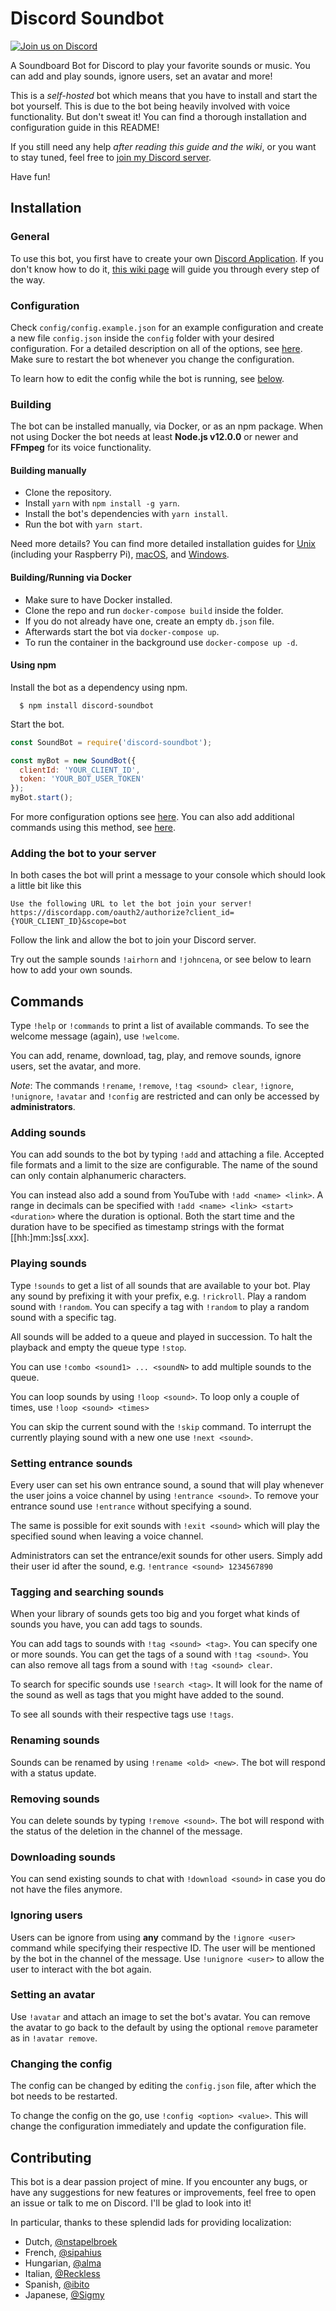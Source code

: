 Discord Soundbot
================

[<img title="Join us on Discord" src="https://discordapp.com/api/guilds/236732117524938754/widget.png?style=shield">](https://discord.gg/JBw2BNx)

A Soundboard Bot for Discord to play your favorite sounds or music. You can add and play sounds, ignore users, set an avatar and more!

This is a *self-hosted* bot which means that you have to install and start the bot yourself. This is due to the bot being heavily involved with voice functionality. But don't sweat it! You can find a thorough installation and configuration guide in this README!

If you still need any help *after reading this guide and the wiki*, or you want to stay tuned, feel free to [join my Discord server](https://discord.gg/JBw2BNx).

Have fun!



## Installation

### General

To use this bot, you first have to create your own [Discord Application](https://discordapp.com/developers/applications). If you don't know how to do it, [this wiki page](../../wiki/Setting-up-a-Discord-Application) will guide you through every step of the way.


### Configuration

Check `config/config.example.json` for an example configuration and create a new file `config.json` inside the `config` folder with your desired configuration. For a detailed description on all of the options, see [here](../../wiki/Configuration). Make sure to restart the bot whenever you change the configuration.

To learn how to edit the config while the bot is running, see [below](#changing-the-config).


### Building

The bot can be installed manually, via Docker, or as an npm package. When not using Docker the bot needs at least **Node.js v12.0.0** or newer and **FFmpeg** for its voice functionality.

#### Building manually

+ Clone the repository.
+ Install `yarn` with `npm install -g yarn`.
+ Install the bot's dependencies with `yarn install`.
+ Run the bot with `yarn start`.

Need more details? You can find more detailed installation guides for [Unix](../../wiki/Unix) (including your Raspberry Pi), [macOS](../../wiki/macOS), and [Windows](../../wiki/Windows).

#### Building/Running via Docker

+ Make sure to have Docker installed.
+ Clone the repo and run `docker-compose build` inside the folder.
+ If you do not already have one, create an empty `db.json` file.
+ Afterwards start the bot via `docker-compose up`.
+ To run the container in the background use `docker-compose up -d`.

#### Using npm

Install the bot as a dependency using npm.

```
  $ npm install discord-soundbot
```

Start the bot.

```js
const SoundBot = require('discord-soundbot');

const myBot = new SoundBot({
  clientId: 'YOUR_CLIENT_ID',
  token: 'YOUR_BOT_USER_TOKEN'
});
myBot.start();
```

For more configuration options see [here](../../wiki/Configuration). You can also add additional commands using this method, see [here](../../wiki/Commands).


### Adding the bot to your server

In both cases the bot will print a message to your console which should look a little bit like this

```
Use the following URL to let the bot join your server!
https://discordapp.com/oauth2/authorize?client_id={YOUR_CLIENT_ID}&scope=bot
```

Follow the link and allow the bot to join your Discord server.

Try out the sample sounds `!airhorn` and `!johncena`, or see below to learn how to add your own sounds.


## Commands

Type `!help` or `!commands` to print a list of available commands. To see the welcome message (again), use `!welcome`.

You can add, rename, download, tag, play, and remove sounds, ignore users, set the avatar, and more.

*Note*: The commands `!rename`, `!remove`, `!tag <sound> clear`, `!ignore`, `!unignore`, `!avatar` and `!config` are restricted and can only be accessed by **administrators**.


### Adding sounds

You can add sounds to the bot by typing `!add` and attaching a file. Accepted file formats and a limit to the size are configurable. The name of the sound can only contain alphanumeric characters.

You can instead also add a sound from YouTube with `!add <name> <link>`. A range in decimals can be specified with `!add <name> <link> <start> <duration>` where the duration is optional. Both the start time and the duration have to be specified as timestamp strings with the format [[hh:]mm:]ss[.xxx].

### Playing sounds

Type `!sounds` to get a list of all sounds that are available to your bot. Play any sound by prefixing it with your prefix, e.g. `!rickroll`. Play a random sound with `!random`. You can specify a tag with `!random` to play a random sound with a specific tag.

All sounds will be added to a queue and played in succession. To halt the playback and empty the queue type `!stop`.

You can use `!combo <sound1> ... <soundN>` to add multiple sounds to the queue.

You can loop sounds by using `!loop <sound>`. To loop only a couple of times, use `!loop <sound> <times>`

You can skip the current sound with the `!skip` command. To interrupt the currently playing sound with a new one use `!next <sound>`.

### Setting entrance sounds

Every user can set his own entrance sound, a sound that will play whenever the user joins a voice channel by using `!entrance <sound>`. To remove your entrance sound use `!entrance` without specifying a sound.

The same is possible for exit sounds with `!exit <sound>` which will play the specified sound when leaving a voice channel.

Administrators can set the entrance/exit sounds for other users.  Simply add their user id after the sound, e.g. `!entrance <sound> 1234567890`

### Tagging and searching sounds

When your library of sounds gets too big and you forget what kinds of sounds you have, you can add tags to sounds.

You can add tags to sounds with `!tag <sound> <tag>`. You can specify one or more sounds. You can get the tags of a sound with `!tag <sound>`. You can also remove all tags from a sound with `!tag <sound> clear`.

To search for specific sounds use `!search <tag>`. It will look for the name of the sound as well as tags that you might have added to the sound.

To see all sounds with their respective tags use `!tags`.

### Renaming sounds

Sounds can be renamed by using `!rename <old> <new>`. The bot will respond with a status update.

### Removing sounds

You can delete sounds by typing `!remove <sound>`. The bot will respond with the status of the deletion in the channel of the message.

### Downloading sounds

You can send existing sounds to chat with `!download <sound>` in case you do not have the files anymore.

### Ignoring users

Users can be ignore from using **any** command by the `!ignore <user>` command while specifying their respective ID. The user will be mentioned by the bot in the channel of the message. Use `!unignore <user>` to allow the user to interact with the bot again.

### Setting an avatar

Use `!avatar` and attach an image to set the bot's avatar. You can remove the avatar to go back to the default by using the optional `remove` parameter as in `!avatar remove`.

### Changing the config

The config can be changed by editing the `config.json` file, after which the bot needs to be restarted.

To change the config on the go, use `!config <option> <value>`. This will change the configuration immediately and update the configuration file.



## Contributing

This bot is a dear passion project of mine. If you encounter any bugs, or have any suggestions for new features or improvements, feel free to open an issue or talk to me on Discord. I'll be glad to look into it!

In particular, thanks to these splendid lads for providing localization:

+ Dutch, [@nstapelbroek](https://github.com/nstapelbroek)
+ French, [@sipahius](https://github.com/hugoSip)
+ Hungarian, [@alma](https://github.com/stroopwafel1337)
+ Italian, [@Reckless](https://github.com/MarcoReckless)
+ Spanish, [@ibito](https://github.com/ibito)
+ Japanese, [@Sigmy](https://github.com/sigmy)
